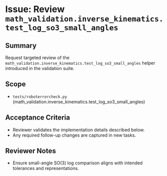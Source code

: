 # Issue: Review `math_validation.inverse_kinematics.test_log_so3_small_angles`

## Summary
Request targeted review of the `math_validation.inverse_kinematics.test_log_so3_small_angles` helper introduced in the validation suite.

## Scope
- `tests/roboterrorcheck.py` (math_validation.inverse_kinematics.test_log_so3_small_angles)

## Acceptance Criteria
- Reviewer validates the implementation details described below.
- Any required follow-up changes are captured in new tasks.

## Reviewer Notes
- Ensure small-angle SO(3) log comparison aligns with intended tolerances and representations.
